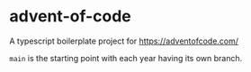 # advent-of-code
A typescript boilerplate project for https://adventofcode.com/

`main` is the starting point with each year having its own branch. 
